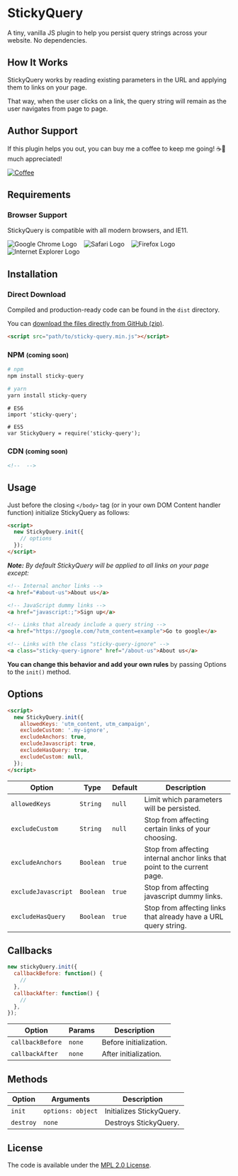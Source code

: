 # StickyQuery

A tiny, vanilla JS plugin to help you persist query strings across your website. No dependencies.

## How It Works

StickyQuery works by reading existing parameters in the URL and applying them to links on your page.

That way, when the user clicks on a link, the query string will remain as the user navigates from page to page.

## Author Support

If this plugin helps you out, you can buy me a coffee to keep me going! ☕🙂 much appreciated!

[![Coffee][buy-me-a-coffee-logo]](https://buymeacoff.ee/interactiveRob)

## Requirements

### Browser Support

StickyQuery is compatible with all modern browsers, and IE11. <br/>

![Google Chrome Logo][google-chrome-logo]&nbsp;&nbsp;&nbsp;
![Safari Logo][safari-logo]&nbsp;&nbsp;&nbsp;
![Firefox Logo][firefox-logo]&nbsp;&nbsp;&nbsp;
![Internet Explorer Logo][internet-explorer-logo]&nbsp;&nbsp;&nbsp;

## Installation

### Direct Download

Compiled and production-ready code can be found in the `dist` directory.

You can [download the files directly from GitHub (zip)][repo-master-zip].

```html
<script src="path/to/sticky-query.min.js"></script>
```

### NPM <small>(coming soon)</small>

```bash
# npm
npm install sticky-query

# yarn
yarn install sticky-query
```

```javscript
# ES6
import 'sticky-query';

# ES5
var StickyQuery = require('sticky-query');
```

### CDN <small>(coming soon)</small>

```html
<!--  -->
```

## Usage

Just before the closing `</body>` tag (or in your own DOM Content handler function) initialize StickyQuery as follows:

```html
<script>
  new StickyQuery.init({
    // options
  });
</script>
```

**_Note:_** _By default StickyQuery will be applied to all links on your page except:_

```html
<!-- Internal anchor links -->
<a href="#about-us">About us</a>

<!-- JavaScript dummy links -->
<a href="javascript:;">Sign up</a>

<!-- Links that already include a query string -->
<a href="https://google.com/?utm_content=example">Go to google</a>

<!-- Links with the class "sticky-query-ignore" -->
<a class="sticky-query-ignore" href="/about-us">About us</a>
```

**You can change this behavior and add your own rules** by passing Options to the `init()` method.

## Options

```html
<script>
  new StickyQuery.init({
    allowedKeys: 'utm_content, utm_campaign',
    excludeCustom: '.my-ignore',
    excludeAnchors: true,
    excludeJavascript: true,
    excludeHasQuery: true,
    excludeCustom: null,
  });
</script>
```

| Option              | Type      | Default | Description                                                               |
| ------------------- | --------- | ------- | ------------------------------------------------------------------------- |
| `allowedKeys`       | `String`  | `null`  | Limit which parameters will be persisted.                                 |
| `excludeCustom`     | `String`  | `null`  | Stop from affecting certain links of your choosing.                       |
| `excludeAnchors`    | `Boolean` | `true`  | Stop from affecting internal anchor links that point to the current page. |
| `excludeJavascript` | `Boolean` | `true`  | Stop from affecting javascript dummy links.                               |
| `excludeHasQuery`   | `Boolean` | `true`  | Stop from affecting links that already have a URL query string.           |

## Callbacks

```javascript
new stickyQuery.init({
  callbackBefore: function() {
    //
  },
  callbackAfter: function() {
    //
  },
});
```

| Option           | Params | Description            |
| ---------------- | ------ | ---------------------- |
| `callbackBefore` | `none` | Before initialization. |
| `callbackAfter`  | `none` | After initialization.  |

## Methods

| Option    | Arguments         | Description              |
| --------- | ----------------- | ------------------------ |
| `init`    | `options: object` | Initializes StickyQuery. |
| `destroy` | `none`            | Destroys StickyQuery.    |

## License

The code is available under the [MPL 2.0 License](LICENSE.md).

[google-chrome-logo]: https://cdnjs.cloudflare.com/ajax/libs/browser-logos/58.1.3/chrome/chrome_32x32.png
[safari-logo]: https://cdnjs.cloudflare.com/ajax/libs/browser-logos/58.1.3/safari/safari_32x32.png
[firefox-logo]: https://cdnjs.cloudflare.com/ajax/libs/browser-logos/58.1.3/firefox/firefox_32x32.png
[internet-explorer-logo]: https://cdnjs.cloudflare.com/ajax/libs/browser-logos/58.1.3/archive/internet-explorer_9-11/internet-explorer_9-11_32x32.png
[buy-me-a-coffee-logo]: https://www.buymeacoffee.com/assets/img/custom_images/orange_img.png
[repo-master-zip]: https://github.com/interactiveRob/sticky-query/archive/master.zip
